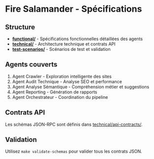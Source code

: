 # Fire Salamander - Spécifications

## Structure
- **[functional/](functional/)** - Spécifications fonctionnelles détaillées des agents
- **[technical/](technical/)** - Architecture technique et contrats API
- **[test-scenarios/](test-scenarios/)** - Scénarios de test et validation

## Agents couverts
1. Agent Crawler - Exploration intelligente des sites
2. Agent Audit Technique - Analyse SEO et performance
3. Agent Analyse Sémantique - Compréhension métier et suggestions
4. Agent Reporting - Génération de rapports
5. Agent Orchestrateur - Coordination du pipeline

## Contrats API
Les schémas JSON-RPC sont définis dans [technical/api-contracts/](technical/api-contracts/).

## Validation
Utilisez `make validate-schemas` pour valider tous les contrats JSON.
